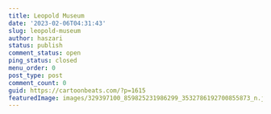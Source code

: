 ```yaml
---
title: Leopold Museum
date: '2023-02-06T04:31:43'
slug: leopold-museum
author: haszari
status: publish
comment_status: open
ping_status: closed
menu_order: 0
post_type: post
comment_count: 0
guid: https://cartoonbeats.com/?p=1615
featuredImage: images/329397100_859825231986299_3532786192700855873_n.jpg
---
```



